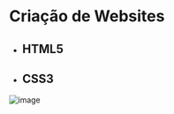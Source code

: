 # Criação de Websites
* ## HTML5
* ## CSS3

![image](https://cdn.pixabay.com/photo/2021/03/27/06/31/code-6127616_960_720.png)
